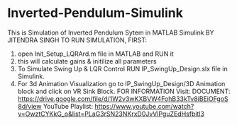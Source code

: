 # Inverted-Pendulum-Simulink
This is Simulation of Inverted Pendulum Sytem in MATLAB Simulink
BY JITENDRA SINGH
TO RUN SIMULATION, FIRST:
1. open Init_Setup_LQRArd.m file in MATLAB and RUN it
2. this will calculate gains & initilize all parameters 
3. To Simulate Swing Up & LQR Control RUN IP_SwingUp_Design.slx file in Simulink.
4. For 3d Animation Visualization go to IP_SwingUp_Design/3D Animation block and click on VR Sink Block.
FOR INFORMATION Visit: 
DOCUMENT: https://drive.google.com/file/d/1W2v3wKXBVW4FohB33kTv8iBEiOFgoS8d/view
YouTube Playlist: https://www.youtube.com/watch?v=OwztCYKkG_o&list=PLaG3rSN23NKrxD0JvVlPguZEdHsfbitl3
